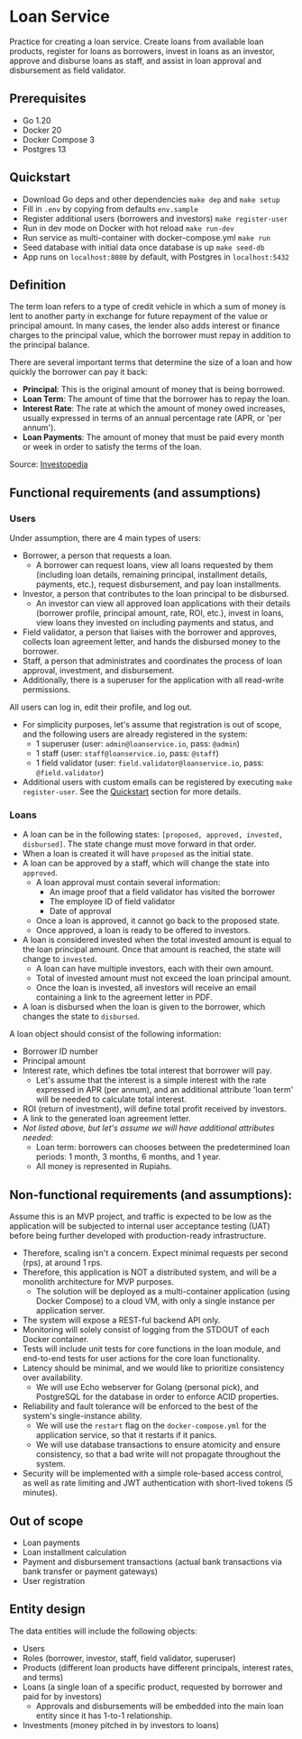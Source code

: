 # Loan Service
Practice for creating a loan service. Create loans from available loan products, register for loans as borrowers, invest in loans as an investor, approve and disburse loans as staff, and assist in loan approval and disbursement as field validator.

## Prerequisites
- Go 1.20
- Docker 20
- Docker Compose 3
- Postgres 13

## Quickstart
- Download Go deps and other dependencies `make dep` and `make setup`
- Fill in `.env` by copying from defaults `env.sample`
- Register additional users (borrowers and investors) `make register-user`
- Run in dev mode on Docker with hot reload `make run-dev`
- Run service as multi-container with docker-compose.yml `make run`
- Seed database with initial data once database is up `make seed-db`
- App runs on `localhost:8080` by default, with Postgres in `localhost:5432`

## Definition
The term loan refers to a type of credit vehicle in which a sum of money is lent to another party in exchange for future repayment of the value or principal amount. In many cases, the lender also adds interest or finance charges to the principal value, which the borrower must repay in addition to the principal balance.

There are several important terms that determine the size of a loan and how quickly the borrower can pay it back:
- **Principal**: This is the original amount of money that is being borrowed.
- **Loan Term**: The amount of time that the borrower has to repay the loan.
- **Interest Rate**: The rate at which the amount of money owed increases, usually expressed in terms of an annual percentage rate (APR, or 'per annum').
- **Loan Payments**: The amount of money that must be paid every month or week in order to satisfy the terms of the loan.

Source: [Investopedia](https://www.investopedia.com/terms/l/loan.asp)

## Functional requirements (and assumptions)
### Users
Under assumption, there are 4 main types of users:
- Borrower, a person that requests a loan.
    - A borrower can request loans, view all loans requested by them (including loan details, remaining principal, installment details, payments, etc.), request disbursement, and pay loan installments.
- Investor, a person that contributes to the loan principal to be disbursed.
    - An investor can view all approved loan applications with their details (borrower profile, principal amount, rate, ROI, etc.), invest in loans, view loans they invested on including payments and status, and
- Field validator, a person that liaises with the borrower and approves, collects loan agreement letter, and hands the disbursed money to the borrower.
- Staff, a person that administrates and coordinates the process of loan approval, investment, and disbursement.
- Additionally, there is a superuser for the application with all read-write permissions.

All users can log in, edit their profile, and log out.
- For simplicity purposes, let's assume that registration is out of scope, and the following users are already registered in the system:
    - 1 superuser (user: `admin@loanservice.io`, pass: `@admin`)
    - 1 staff (user: `staff@loanservice.io`, pass: `@staff`)
    - 1 field validator (user: `field.validator@loanservice.io`, pass: `@field.validator`)
- Additional users with custom emails can be registered by executing `make register-user`. See the [Quickstart](#quickstart) section for more details.

### Loans
- A loan can be in the following states: `[proposed, approved, invested, disbursed]`. The state change must move forward in that order.
- When a loan is created it will have `proposed` as the initial state.
- A loan can be approved by a staff, which will change the state into `approved`.
    - A loan approval must contain several information:
        - An image proof that a field validator has visited the borrower
        - The employee ID of field validator
        - Date of approval
    - Once a loan is approved, it cannot go back to the proposed state.
    - Once approved, a loan is ready to be offered to investors.
- A loan is considered invested when the total invested amount is equal to the loan principal amount. Once that amount is reached, the state will change to `invested`.
    - A loan can have multiple investors, each with their own amount.
    - Total of invested amount must not exceed the loan principal amount.
    - Once the loan is invested, all investors will receive an email containing a link to the agreement letter in PDF.
- A loan is disbursed when the loan is given to the borrower, which changes the state to `disbursed`.

A loan object should consist of the following information:
- Borrower ID number
- Principal amount
- Interest rate, which defines tbe total interest that borrower will pay.
    - Let's assume that the interest is a simple interest with the rate expressed in APR (per annum), and an additional attribute 'loan term' will be needed to calculate total interest.
- ROI (return of investment), will define total profit received by investors.
- A link to the generated loan agreement letter.
- *Not listed above, but let's assume we will have additional attributes needed*:
    - Loan term: borrowers can chooses between the predetermined loan periods: 1 month, 3 months, 6 months, and 1 year.
    - All money is represented in Rupiahs.

## Non-functional requirements (and assumptions):
Assume this is an MVP project, and traffic is expected to be low as the application will be subjected to internal user acceptance testing (UAT) before being further developed with production-ready infrastructure.
- Therefore, scaling isn't a concern. Expect minimal requests per second (rps), at around 1 rps.
- Therefore, this application is NOT a distributed system, and will be a monolith architecture for MVP purposes.
    - The solution will be deployed as a multi-container application (using Docker Compose) to a cloud VM, with only a single instance per application server.
- The system will expose a REST-ful backend API only.
- Monitoring will solely consist of logging from the STDOUT of each Docker container.
- Tests will include unit tests for core functions in the loan module, and end-to-end tests for user actions for the core loan functionality.
- Latency should be minimal, and we would like to prioritize consistency over availability.
    - We will use Echo webserver for Golang (personal pick), and PostgreSQL for the database in order to enforce ACID properties.
- Reliability and fault tolerance will be enforced to the best of the system's single-instance ability.
    - We will use the `restart` flag on the `docker-compose.yml` for the application service, so that it restarts if it panics.
    - We will use database transactions to ensure atomicity and ensure consistency, so that a bad write will not propagate throughout the system.
- Security will be implemented with a simple role-based access control, as well as rate limiting and JWT authentication with short-lived tokens (5 minutes).

## Out of scope
- Loan payments
- Loan installment calculation
- Payment and disbursement transactions (actual bank transactions via bank transfer or payment gateways)
- User registration

## Entity design
The data entities will include the following objects:
- Users
- Roles (borrower, investor, staff, field validator, superuser)
- Products (different loan products have different principals, interest rates, and terms)
- Loans (a single loan of a specific product, requested by borrower and paid for by investors)
    - Approvals and disbursements will be embedded into the main loan entity since it has 1-to-1 relationship.
- Investments (money pitched in by investors to loans)











